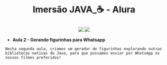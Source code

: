 <h1 align="center">
  <p align="center">Imersão JAVA_☕ - Alura </p>
</h1>

<p align="center">
<a href="#star"><img src="https://img.shields.io/github/gist/stars/imersao_alura?style=social" ></a>
<a href="#follow"><img src="https://img.shields.io/github/followers/rebecca-cristina?style=social" ></a>
</p>

- **Aula 2 - Gerando figurinhas para Whatsapp**
  
`Nesta segunda aula, criamos um gerador de figurinhas explorando outras bibliotecas nativas do Java, para que possamos enviar por WhatsApp os nossos filmes preferidos!`

